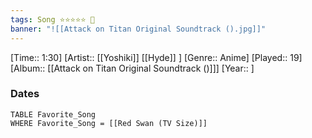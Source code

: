 ```yaml
---
tags: Song ⭐⭐⭐⭐⭐ 💛
banner: "![[Attack on Titan Original Soundtrack ().jpg]]"
---
```

[Time:: 1:30]
[Artist:: [[Yoshiki]] [[Hyde]] ]
[Genre:: Anime]
[Played:: 19]
[Album:: [[Attack on Titan Original Soundtrack ()]]]
[Year:: ]
### Dates
````dataview
TABLE Favorite_Song
WHERE Favorite_Song = [[Red Swan (TV Size)]]
````